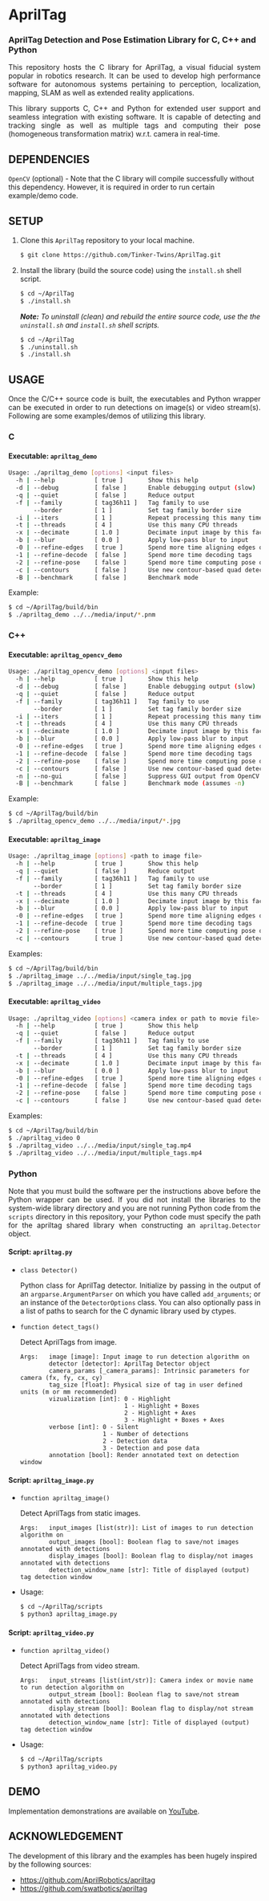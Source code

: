 # AprilTag
### AprilTag Detection and Pose Estimation Library for C, C++ and Python

<p align="justify">
This repository hosts the C library for AprilTag, a visual fiducial system popular in robotics research. It can be used to develop high performance software for autonomous systems pertaining to perception, localization, mapping, SLAM as well as extended reality applications.
</p>
<p align="justify">
This library supports C, C++ and Python for extended user support and seamless integration with existing software. It is capable of detecting and tracking single as well as multiple tags and computing their pose (homogeneous transformation matrix) w.r.t. camera in real-time.
</p>

## DEPENDENCIES

`OpenCV` (optional) - Note that the C library will compile successfully without this dependency. However, it is required in order to run certain example/demo code.

## SETUP

1. Clone this `AprilTag` repository to your local machine.
    ```bash
    $ git clone https://github.com/Tinker-Twins/AprilTag.git
    ```
2. Install the library (build the source code) using the `install.sh` shell script.
    ```bash
    $ cd ~/AprilTag
    $ ./install.sh
    ```
  
    _**Note:** To uninstall (clean) and rebuild the entire source code, use the the `uninstall.sh` and `install.sh` shell scripts._
    ```bash
    $ cd ~/AprilTag
    $ ./uninstall.sh
    $ ./install.sh
    ```
## USAGE

<p align="justify">
Once the C/C++ source code is built, the executables and Python wrapper can be executed in order to run detections on image(s) or video stream(s). Following are some examples/demos of utilizing this library.
</p>

### C

#### Executable: `apriltag_demo`

```bash
Usage: ./apriltag_demo [options] <input files>
  -h | --help           [ true ]       Show this help   
  -d | --debug          [ false ]      Enable debugging output (slow)   
  -q | --quiet          [ false ]      Reduce output   
  -f | --family         [ tag36h11 ]   Tag family to use   
       --border         [ 1 ]          Set tag family border size   
  -i | --iters          [ 1 ]          Repeat processing this many times   
  -t | --threads        [ 4 ]          Use this many CPU threads   
  -x | --decimate       [ 1.0 ]        Decimate input image by this factor   
  -b | --blur           [ 0.0 ]        Apply low-pass blur to input   
  -0 | --refine-edges   [ true ]       Spend more time aligning edges of tags   
  -1 | --refine-decode  [ false ]      Spend more time decoding tags   
  -2 | --refine-pose    [ false ]      Spend more time computing pose of tags   
  -c | --contours       [ false ]      Use new contour-based quad detection   
  -B | --benchmark      [ false ]      Benchmark mode
```
Example:
```bash
$ cd ~/AprilTag/build/bin
$ ./apriltag_demo ../../media/input/*.pnm
```

### C++

#### Executable: `apriltag_opencv_demo`
```bash
Usage: ./apriltag_opencv_demo [options] <input files>
  -h | --help           [ true ]       Show this help   
  -d | --debug          [ false ]      Enable debugging output (slow)   
  -q | --quiet          [ false ]      Reduce output   
  -f | --family         [ tag36h11 ]   Tag family to use   
       --border         [ 1 ]          Set tag family border size   
  -i | --iters          [ 1 ]          Repeat processing this many times   
  -t | --threads        [ 4 ]          Use this many CPU threads   
  -x | --decimate       [ 1.0 ]        Decimate input image by this factor   
  -b | --blur           [ 0.0 ]        Apply low-pass blur to input   
  -0 | --refine-edges   [ true ]       Spend more time aligning edges of tags   
  -1 | --refine-decode  [ false ]      Spend more time decoding tags   
  -2 | --refine-pose    [ false ]      Spend more time computing pose of tags   
  -c | --contours       [ false ]      Use new contour-based quad detection   
  -n | --no-gui         [ false ]      Suppress GUI output from OpenCV   
  -B | --benchmark      [ false ]      Benchmark mode (assumes -n)
```
Example:
```bash
$ cd ~/AprilTag/build/bin
$ ./apriltag_opencv_demo ../../media/input/*.jpg
```

#### Executable: `apriltag_image`
```bash
Usage: ./apriltag_image [options] <path to image file>
  -h | --help           [ true ]       Show this help   
  -q | --quiet          [ false ]      Reduce output   
  -f | --family         [ tag36h11 ]   Tag family to use   
       --border         [ 1 ]          Set tag family border size   
  -t | --threads        [ 4 ]          Use this many CPU threads   
  -x | --decimate       [ 1.0 ]        Decimate input image by this factor   
  -b | --blur           [ 0.0 ]        Apply low-pass blur to input   
  -0 | --refine-edges   [ true ]       Spend more time aligning edges of tags   
  -1 | --refine-decode  [ true ]       Spend more time decoding tags   
  -2 | --refine-pose    [ true ]       Spend more time computing pose of tags   
  -c | --contours       [ true ]       Use new contour-based quad detection
```
Examples:
```bash
$ cd ~/AprilTag/build/bin
$ ./apriltag_image ../../media/input/single_tag.jpg
$ ./apriltag_image ../../media/input/multiple_tags.jpg
```

#### Executable: `apriltag_video`
```bash
Usage: ./apriltag_video [options] <camera index or path to movie file>
  -h | --help           [ true ]       Show this help   
  -q | --quiet          [ false ]      Reduce output   
  -f | --family         [ tag36h11 ]   Tag family to use   
       --border         [ 1 ]          Set tag family border size   
  -t | --threads        [ 4 ]          Use this many CPU threads   
  -x | --decimate       [ 1.0 ]        Decimate input image by this factor   
  -b | --blur           [ 0.0 ]        Apply low-pass blur to input   
  -0 | --refine-edges   [ true ]       Spend more time aligning edges of tags   
  -1 | --refine-decode  [ false ]      Spend more time decoding tags   
  -2 | --refine-pose    [ false ]      Spend more time computing pose of tags   
  -c | --contours       [ false ]      Use new contour-based quad detection
```
Examples:
```bash
$ cd ~/AprilTag/build/bin
$ ./apriltag_video 0
$ ./apriltag_video ../../media/input/single_tag.mp4
$ ./apriltag_video ../../media/input/multiple_tags.mp4
```

### Python

<p align="justify">
Note that you must build the software per the instructions above before the Python wrapper can be used. If you did not install the libraries to the system-wide library directory and you are not running Python code from the <code>scripts</code> directory in this repository, your Python code must specify the path for the apriltag shared library when constructing an <code>apriltag.Detector</code> object.
</p>

#### Script: `apriltag.py`

- `class Detector()`
  
  <p align="justify">
  Python class for AprilTag detector. Initialize by passing in the output of an <code>argparse.ArgumentParser</code> on which you have called
  <code>add_arguments</code>; or an instance of the <code>DetectorOptions</code> class.  You can also optionally pass in a list of paths to
  search for the C dynamic library used by ctypes.
  </p>
  
- `function detect_tags()`

  Detect AprilTags from image.

  ```
  Args:   image [image]: Input image to run detection algorithm on
          detector [detector]: AprilTag Detector object
          camera_params [_camera_params]: Intrinsic parameters for camera (fx, fy, cx, cy)
          tag_size [float]: Physical size of tag in user defined units (m or mm recommended)
          vizualization [int]: 0 - Highlight
                               1 - Highlight + Boxes
                               2 - Highlight + Axes
                               3 - Highlight + Boxes + Axes
          verbose [int]: 0 - Silent
                         1 - Number of detections
                         2 - Detection data
                         3 - Detection and pose data
          annotation [bool]: Render annotated text on detection window
  ```

#### Script: `apriltag_image.py`

- `function apriltag_image()`

  Detect AprilTags from static images.

  ```
  Args:   input_images [list(str)]: List of images to run detection algorithm on
          output_images [bool]: Boolean flag to save/not images annotated with detections
          display_images [bool]: Boolean flag to display/not images annotated with detections
          detection_window_name [str]: Title of displayed (output) tag detection window
  ```
- Usage:
  
  ```bash
  $ cd ~/AprilTag/scripts
  $ python3 apriltag_image.py
  ```
  

#### Script: `apriltag_video.py`

- `function apriltag_video()`

  Detect AprilTags from video stream.

  ```
  Args:   input_streams [list(int/str)]: Camera index or movie name to run detection algorithm on
          output_stream [bool]: Boolean flag to save/not stream annotated with detections
          display_stream [bool]: Boolean flag to display/not stream annotated with detections
          detection_window_name [str]: Title of displayed (output) tag detection window
  ```
- Usage:
  
  ```bash
  $ cd ~/AprilTag/scripts
  $ python3 apriltag_video.py
  ```

## DEMO

Implementation demonstrations are available on [YouTube](https://youtu.be/cG5c2yfupLI).

## ACKNOWLEDGEMENT

The development of this library and the examples has been hugely inspired by the following sources:
- https://github.com/AprilRobotics/apriltag
- https://github.com/swatbotics/apriltag
